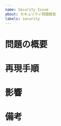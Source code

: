 ```yaml
---
name: Security Issue
about: セキュリティ問題報告
labels: security
---
```


# 問題の概要

<!-- 発見した脆弱性やセキュリティ問題について説明してください。 -->

# 再現手順

<!-- 問題が発生する手順を詳細に記載してください。 -->

# 影響

<!-- この問題がシステムやユーザーに与える影響を説明してください。 -->

# 備考

<!-- 考えられる解決策やその他備考を記載してください。 -->